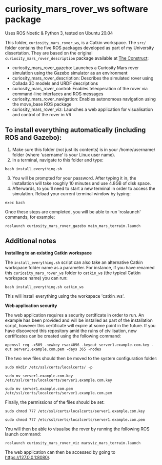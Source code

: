 # curiosity_mars_rover_ws software package
Uses ROS Noetic & Python 3, tested on Ubuntu 20.04

This folder, `curiosity_mars_rover_ws`, is a Catkin workspace. The `src/` folder contains the five ROS packages developed as part of my University dissertation. They are based on the original `curiosity_mars_rover_description` package available at [The Construct](https://bitbucket.org/theconstructcore/curiosity_mars_rover/src/master/):

 - curiosity_mars_rover_gazebo:              Launches a Curiosity Mars rover simulation using the Gazebo simulator as an environment      
 - curiosity_mars_rover_description:         Describes the simulated rover using Collada 3D models and URDF descriptions
 - curiosity_mars_rover_control:             Enables teleoperation of the rover via command-line interfaces and ROS messages
 - curiosity_mars_rover_navigation:          Enables autonomous navigation using the move_base ROS package
 - curiosity_mars_rover_viz:                 Launches a web application for visualisation and control of the rover in VR

## To install everything automatically (including ROS and Gazebo):
 1. Make sure this folder (not just its contents) is in your /home/username/ folder (where 'username' is your Linux user name). 
 2. In a terminal, navigate to this folder and type:
 
`bash install_everything.sh`

 3. You will be prompted for your password. After typing it in, the installation will take roughly 10 minutes and use 4.8GB of disk space. 
 4. Afterwards, to you'll need to start a new terminal in order to access the simulation. Reload your current terminal window by typing:
 
 `exec bash`
 
 Once these steps are completed, you will be able to run 'roslaunch' commands, for example:

`roslaunch curiosity_mars_rover_gazebo main_mars_terrain.launch`

## Additional notes
**Installing to an existing Catkin workspace**

The `install_everything.sh` script can also take an alternative Catkin workspace folder name as a parameter.
For instance, if you have renamed this `curiosity_mars_rover_ws` folder to `catkin_ws` (the typical Catkin workspace name) you can run:

`bash install_everything.sh catkin_ws`

This will install everything using the workspace 'catkin_ws'.

**Web application security**

The web application requires a security certificate in order to run. An example has been provided and will be installed as part of the installation script, however this certificate will expire at some point in the future. If you have discovered this repository amid the ruins of civilisation, new certificates can be created using the following command:

`openssl req -x509 -newkey rsa:4096 -keyout server1.example.com.key -out server1.example.com.pem -days 365 -nodes`

The two new files should then be moved to the system configuration folder:

`sudo mkdir /etc/ssl/certs/localcerts/ -p`

`sudo mv server1.example.com.key /etc/ssl/certs/localcerts/server1.example.com.key`

`sudo mv server1.example.com.pem /etc/ssl/certs/localcerts/server1.example.com.pem`

Finally, the permissions of the files should be set:

`sudo chmod 777 /etc/ssl/certs/localcerts/server1.example.com.key`

`sudo chmod 777 /etc/ssl/certs/localcerts/server1.example.com.pem`

You will then be able to visualise the rover by running the following ROS launch command:

`roslaunch curiosity_mars_rover_viz marsviz_mars_terrain.launch`

The web application can then be accessed by going to https://127.0.0.1:8080/.
